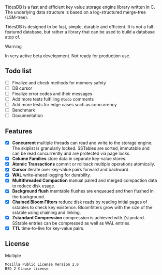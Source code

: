 TidesDB is a fast and efficient key value storage engine library written in C.
The underlying data structure is based on a log-structured merge-tree (LSM-tree).

TidesDB is designed to be fast, simple, durable and efficient.  It is not a full-featured database, but rather a library that can be used to build a database atop of.

> [!WARNING]
> In very active beta development. Not ready for production use.

## Todo list
- [ ] Finalize and check methods for memory safety
- [ ] DB cursor
- [ ] Finalize error codes and their messages
- [ ] Add more tests fulfilling `@todo` comments
- [ ] Add more tests for edge cases such as concurrency
- [ ] Benchmark
- [ ] Documentation

## Features
- [x] **Concurrent** multiple threads can read and write to the storage engine.  The skiplist is granularly locked.  SSTables are sorted, immutable and can be read concurrently and are protected via page locks.
- [x] **Column Families** store data in separate key-value stores.
- [x] **Atomic Transactions** commit or rollback multiple operations atomically.
- [x] **Cursor** iterate over key-value pairs forward and backward.
- [x] **WAL** write-ahead logging for durability.
- [x] **Multithreaded Compaction** manual paired and merged compaction data to reduce disk usage.
- [x] **Background flush** memtable flushes are enqueued and then flushed in the background.
- [x] **Chained Bloom Filters** reduce disk reads by reading initial pages of sstables to check key existence.  Bloomfilters grow with the size of the sstable using chaining and linking.
- [x] **Zstandard Compression** compression is achieved with Zstandard.  SStable entries can be compressed as well as WAL entries.
- [x] **TTL** time-to-live for key-value pairs.

## License
Multiple
```
Mozilla Public License Version 2.0
BSD 2-Clause license
```